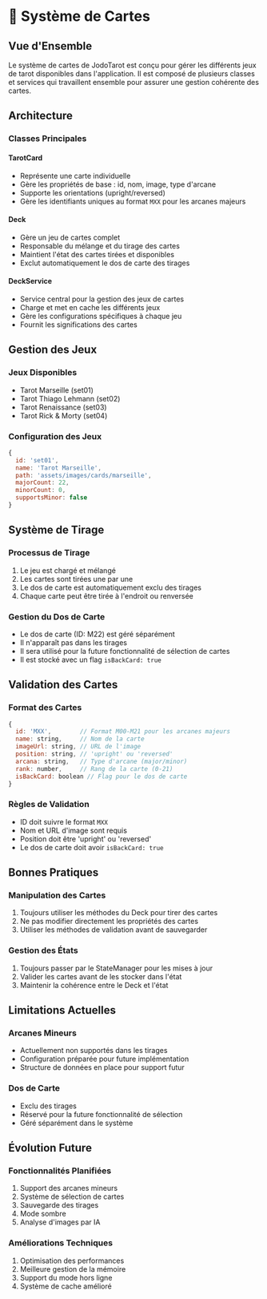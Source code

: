 # 🎴 Système de Cartes

## Vue d'Ensemble

Le système de cartes de JodoTarot est conçu pour gérer les différents jeux de tarot disponibles dans l'application. Il est composé de plusieurs classes et services qui travaillent ensemble pour assurer une gestion cohérente des cartes.

## Architecture

### Classes Principales

#### TarotCard
- Représente une carte individuelle
- Gère les propriétés de base : id, nom, image, type d'arcane
- Supporte les orientations (upright/reversed)
- Gère les identifiants uniques au format `MXX` pour les arcanes majeurs

#### Deck
- Gère un jeu de cartes complet
- Responsable du mélange et du tirage des cartes
- Maintient l'état des cartes tirées et disponibles
- Exclut automatiquement le dos de carte des tirages

#### DeckService
- Service central pour la gestion des jeux de cartes
- Charge et met en cache les différents jeux
- Gère les configurations spécifiques à chaque jeu
- Fournit les significations des cartes

## Gestion des Jeux

### Jeux Disponibles
- Tarot Marseille (set01)
- Tarot Thiago Lehmann (set02)
- Tarot Renaissance (set03)
- Tarot Rick & Morty (set04)

### Configuration des Jeux
```javascript
{
  id: 'set01',
  name: 'Tarot Marseille',
  path: 'assets/images/cards/marseille',
  majorCount: 22,
  minorCount: 0,
  supportsMinor: false
}
```

## Système de Tirage

### Processus de Tirage
1. Le jeu est chargé et mélangé
2. Les cartes sont tirées une par une
3. Le dos de carte est automatiquement exclu des tirages
4. Chaque carte peut être tirée à l'endroit ou renversée

### Gestion du Dos de Carte
- Le dos de carte (ID: M22) est géré séparément
- Il n'apparaît pas dans les tirages
- Il sera utilisé pour la future fonctionnalité de sélection de cartes
- Il est stocké avec un flag `isBackCard: true`

## Validation des Cartes

### Format des Cartes
```javascript
{
  id: 'MXX',        // Format M00-M21 pour les arcanes majeurs
  name: string,     // Nom de la carte
  imageUrl: string, // URL de l'image
  position: string, // 'upright' ou 'reversed'
  arcana: string,   // Type d'arcane (major/minor)
  rank: number,     // Rang de la carte (0-21)
  isBackCard: boolean // Flag pour le dos de carte
}
```

### Règles de Validation
- ID doit suivre le format `MXX`
- Nom et URL d'image sont requis
- Position doit être 'upright' ou 'reversed'
- Le dos de carte doit avoir `isBackCard: true`

## Bonnes Pratiques

### Manipulation des Cartes
1. Toujours utiliser les méthodes du Deck pour tirer des cartes
2. Ne pas modifier directement les propriétés des cartes
3. Utiliser les méthodes de validation avant de sauvegarder

### Gestion des États
1. Toujours passer par le StateManager pour les mises à jour
2. Valider les cartes avant de les stocker dans l'état
3. Maintenir la cohérence entre le Deck et l'état

## Limitations Actuelles

### Arcanes Mineurs
- Actuellement non supportés dans les tirages
- Configuration préparée pour future implémentation
- Structure de données en place pour support futur

### Dos de Carte
- Exclu des tirages
- Réservé pour la future fonctionnalité de sélection
- Géré séparément dans le système

## Évolution Future

### Fonctionnalités Planifiées
1. Support des arcanes mineurs
2. Système de sélection de cartes
3. Sauvegarde des tirages
4. Mode sombre
5. Analyse d'images par IA

### Améliorations Techniques
1. Optimisation des performances
2. Meilleure gestion de la mémoire
3. Support du mode hors ligne
4. Système de cache amélioré 